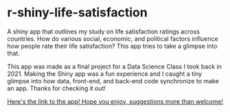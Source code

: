 # r-shiny-life-satisfaction
A shiny app that outlines my study on life satisfaction ratings across countries. How do various social, economic, and political factors influence how people rate their life satisfaction? This app tries to take a glimpse into that. 

This app was made as a final project for a Data Science Class I took back in 2021. Making the Shiny app was a fun experience and I caught a tiny glimpse into how data, front-end, and back-end code synchronize to make an app. Thanks for checking it out!

[Here's the link to the app! Hope you enjoy, suggestions more than welcome!](https://aryaman-joshi.shinyapps.io/life_satisfaction_shiny_app/)
